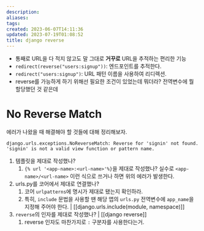 ```yaml
---
description:
aliases: 
tags: 
created: 2023-06-07T14:11:36
updated: 2023-07-19T01:08:52
title: django reverse
---
```

- 통째로 URL을 다 적지 않고도 말 그대로 **거꾸로** URL을 추적하는 편리한 기능 
- `redirect(reverse("users:signup"))`: 엔드포인트를 추적한다.
- `redirect("users:signup")`: URL 패턴 이름을 사용하여 리디렉션.
- reverse를 가능하게 하기 위해선 필요한 조건이 있었는데 뭐더라? 전역변수에 뭘 할당했던 것 같은데

# No Reverse Match 

에러가 나왔을 때 해결해야 할 것들에 대해 정리해보자. 

```
django.urls.exceptions.NoReverseMatch: Reverse for 'signin' not found. 'signin' is not a valid view function or pattern name.
```

1. 템플릿을 제대로 작성했나?
	1. `{% url '<app-name>:<url-name>'%}`을 제대로 작성했나? 실수로 `<app-name>/<url-name>` 이런 식으로 쓰거나 하면 위의 에러가 발생한다.
2. urls.py를 코어에서 제대로 연결했나?
	1. 코어 `urlpatterns`에 명시가 제대로 됐는지 확인하라.
	2. 특히, `include` 문법을 사용할 땐 해당 앱의 `urls.py` 전역변수에 `app_name`을 지정해 주어야 한다. | [[django.urls.include(module, namespace)]]
3. `reverse`의 인자를 제대로 작성했나? | [[django reverse]]
	1. reverse 인자도 마찬가지로 `:` 구분자를 사용한다는거.
